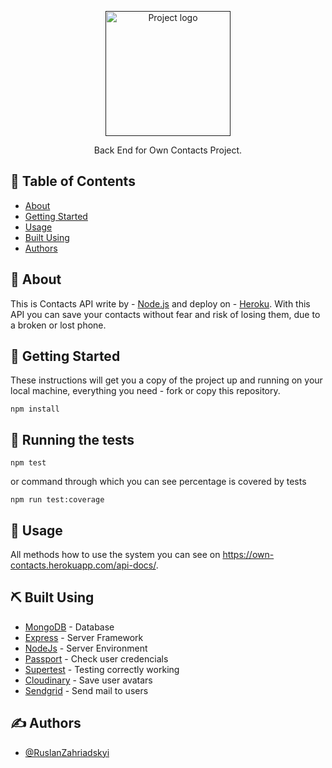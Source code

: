 <p align="center">
  <a href="" rel="noopener">
 <img width=200px height=200px src="https://i.imgur.com/6wj0hh6.jpg" alt="Project logo"></a>
</p>

<p align="center"> Back End for Own Contacts Project.
    <br> 
</p>

## 📝 Table of Contents

- [About](#about)
- [Getting Started](#getting_started)
- [Usage](#usage)
- [Built Using](#built_using)
- [Authors](#authors)

## 🧐 About <a name = "about"></a>

This is Contacts API write by - [Node.js](https://nodejs.org/) and deploy on - [Heroku](https://www.heroku.com).
With this API you can save your contacts without fear and risk of losing them, due to a broken or lost phone.

## 🏁 Getting Started <a name = "getting_started"></a>

These instructions will get you a copy of the project up and running on your local machine, everything you need - fork or copy this repository.

```
npm install

```

## 🔧 Running the tests <a name = "tests"></a>

```
npm test

```

or command through which you can see percentage is covered by tests

```
npm run test:coverage

```

## 🎈 Usage <a name="usage"></a>

All methods how to use the system you can see on https://own-contacts.herokuapp.com/api-docs/.

## ⛏️ Built Using <a name = "built_using"></a>

- [MongoDB](https://www.mongodb.com/) - Database
- [Express](https://expressjs.com/) - Server Framework
- [NodeJs](https://nodejs.org/en/) - Server Environment
- [Passport](https://www.passportjs.org/) - Check user credencials
- [Supertest](https://github.com/visionmedia/supertest#readme) - Testing correctly working
- [Cloudinary](https://cloudinary.com/) - Save user avatars
- [Sendgrid](https://sendgrid.com/) - Send mail to users

## ✍️ Authors <a name = "authors"></a>

- [@RuslanZahriadskyi](https://github.com/RuslanZahriadskyi)
